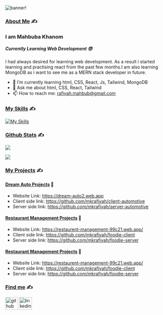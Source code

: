 ![banner!](./assets/banner.png)

### <ins>About Me</ins> ✍️ 
### I am Mahbuba Khanom
##### Currently Learning Web Development 😎

  I had always desired for learning web development. As a result i started learning and practising react from the past few months.I am also learning MongoDB as i want to see me as a MERN stack developer in future.

   * 🌱 I’m currently learning html, CSS, React, Js, Tailwind, MongoDB
   * 💬 Ask me about html, CSS, React, Tailwind
   * 📫 How to reach me: rafiyah.mahbub@gmail.com
     

### <ins>My Skills</ins>  ✍️ 


[![My Skills](https://skillicons.dev/icons?i=react,css,js,firebase,html,tailwind,mongodb,figma)](https://skillicons.dev)


### <ins>Github Stats</ins>  ✍️ 
![](http://github-profile-summary-cards.vercel.app/api/cards/profile-details?username=mkrafiyah&theme=github_dark)

![](http://github-profile-summary-cards.vercel.app/api/cards/productive-time?username=mkrafiyah&theme=github_dark&utcOffset=8)


### <ins>My Projects</ins>  ✍️

#### <ins> Dream Auto Projects</ins> 🔭 
- Website Link: https://dream-auto2.web.app
- Client side link: https://github.com/mkrafiyah/client-automotive
- Server side link: https://github.com/mkrafiyah/server-automotive

#### <ins> Restaurant Management Projects</ins> 🔭 
- Website Link: https://restaurent-management-99c21.web.app/
- Client side link: https://github.com/mkrafiyah/foodie-client
- Server side link: https://github.com/mkrafiyah/foodie-server

#### <ins> Restaurant Management Projects</ins> 🔭 
- Website Link: https://restaurent-management-99c21.web.app/
- Client side link: https://github.com/mkrafiyah/foodie-client
- Server side link: https://github.com/mkrafiyah/foodie-server

### <ins>Find me</ins>  ✍️ 
[<img src='https://cdn.jsdelivr.net/npm/simple-icons@3.0.1/icons/github.svg' alt='github' height='40'>](https://github.com/mkrafiyah)  [<img src='https://cdn.jsdelivr.net/npm/simple-icons@3.0.1/icons/linkedin.svg' alt='linkedin' height='40'>](https://www.linkedin.com/in/mkrafiyah/)  

